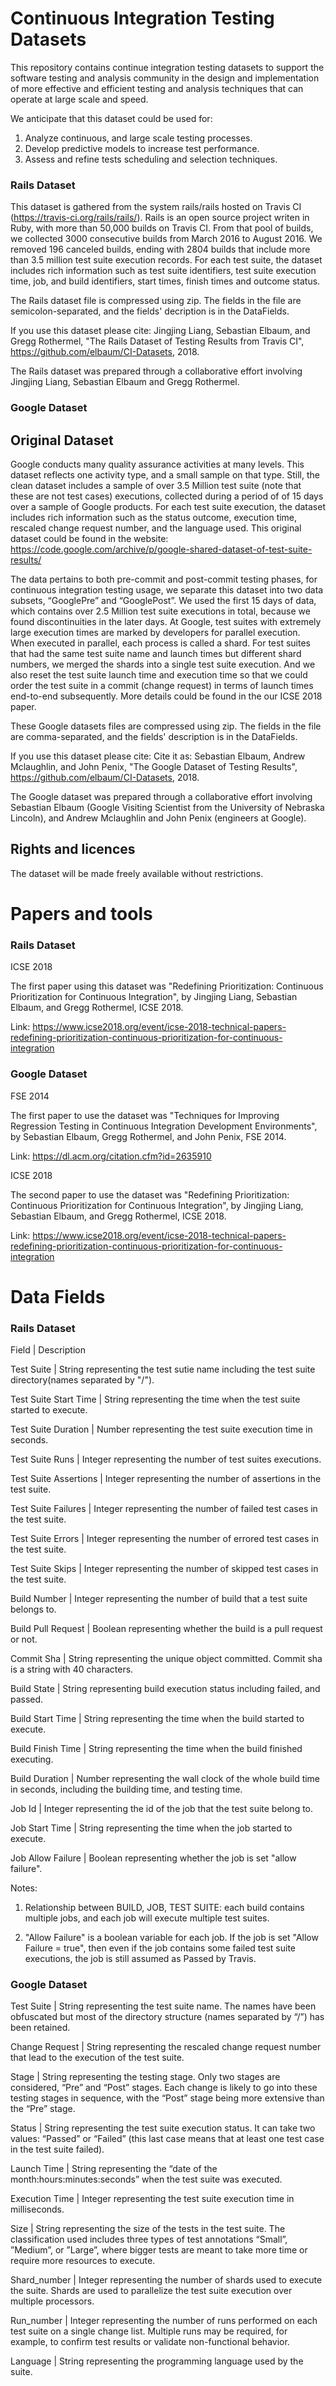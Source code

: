 # Continuous Integration Testing Datasets
 
This repository contains continue integration testing datasets to support the software testing and analysis community in the design and implementation of more effective and efficient testing and analysis techniques that can operate at large scale and speed. 

We anticipate that this dataset could be used for: 
1. Analyze continuous, and large scale testing processes. 
2. Develop predictive models to increase test performance.
3. Assess and refine tests scheduling and selection techniques.

 
### Rails Dataset
This dataset is gathered from the system rails/rails hosted on Travis CI (https://travis-ci.org/rails/rails/). Rails is an open source project writen in Ruby, with more than 50,000 builds on Travis CI. From that pool of builds, we collected 3000 consecutive builds from March 2016 to August 2016. We removed 196 canceled builds, ending with 2804 builds that include more than 3.5 million test suite execution records. For each test suite, the dataset includes rich information such as test suite identifiers, test suite execution time, job, and build identifiers, start times, finish times and outcome status.

The Rails dataset file is compressed using zip. The fields in the file are semicolon-separated, and the fields' decription is in the DataFields.

If you use this dataset please cite:
Jingjing Liang, Sebastian Elbaum, and Gregg Rothermel, "The Rails Dataset of Testing Results from Travis CI", https://github.com/elbaum/CI-Datasets, 2018.

The Rails dataset was prepared through a collaborative effort involving Jingjing Liang, Sebastian Elbaum and Gregg Rothermel.

### Google Dataset

## Original Dataset
Google conducts many quality assurance activities at many levels. This dataset reflects one activity type, and a small sample on that type. Still, the clean dataset includes a sample of over 3.5 Million test suite (note that these are not test cases) executions, collected during a period of of 15 days over a sample of Google products. For each test suite execution, the dataset includes rich information such as the status outcome, execution time, rescaled change request number, and the language used. This original dataset could be found in the website: https://code.google.com/archive/p/google-shared-dataset-of-test-suite-results/

The data pertains to both pre-commit and post-commit testing phases, for continuous integration testing usage, we separate this dataset into two data subsets, “GooglePre” and “GooglePost”. We used the first 15 days of data, which contains over 2.5 Million test suite executions in total, because we found discontinuities in the later days. At Google, test suites with extremely large execution times are marked by developers for parallel execution. When executed in parallel, each process is called a shard. For test suites that had the same test suite name and launch times but different shard numbers, we merged the shards into a single test suite execution. And we also reset the test suite launch time and execution time so that we could order the test suite in a commit (change request) in terms of launch times end-to-end subsequently. More details could be found in the our ICSE 2018 paper.


These Google datasets files are compressed using zip. The fields in the file are comma-separated, and the fields' description is in the DataFields.

If you use this dataset please cite:
Cite it as: Sebastian Elbaum, Andrew Mclaughlin, and John Penix, "The Google Dataset of Testing Results", https://github.com/elbaum/CI-Datasets, 2018.

The Google dataset was prepared through a collaborative effort involving Sebastian Elbaum (Google Visiting Scientist from the University of Nebraska Lincoln), and Andrew Mclaughlin and John Penix (engineers at Google).

 
## Rights and licences

The dataset will be made freely available without restrictions.
 

# Papers and tools

### Rails Dataset

ICSE 2018

The first paper using this dataset was "Redefining Prioritization: Continuous Prioritization for Continuous Integration", by Jingjing Liang, Sebastian Elbaum, and Gregg Rothermel, ICSE 2018.

Link: https://www.icse2018.org/event/icse-2018-technical-papers-redefining-prioritization-continuous-prioritization-for-continuous-integration

### Google Dataset

FSE 2014

The first paper to use the dataset was "Techniques for Improving Regression Testing in Continuous Integration Development Environments", by Sebastian Elbaum, Gregg Rothermel, and John Penix, FSE 2014.

Link: https://dl.acm.org/citation.cfm?id=2635910

ICSE 2018

The second paper to use the dataset was "Redefining Prioritization: Continuous Prioritization for Continuous Integration", by Jingjing Liang, Sebastian Elbaum, and Gregg Rothermel, ICSE 2018.

Link: https://www.icse2018.org/event/icse-2018-technical-papers-redefining-prioritization-continuous-prioritization-for-continuous-integration




# Data Fields


### Rails Dataset

 Field   | Description                                 

 Test Suite  | String representing the test sutie name including the test suite directory(names separated by "/").

 Test Suite Start Time | String representing the time when the test suite started to execute.

 Test Suite Duration | Number representing the test suite execution time in seconds.
 
 Test Suite Runs     | Integer representing the number of test suites executions.
 
 Test Suite Assertions | Integer representing the number of assertions in the test suite.
 
 Test Suite Failures | Integer representing the number of failed test cases in the test suite.                           
 
 Test Suite Errors   | Integer representing the number of errored test cases in the test suite.
 
 Test Suite Skips    | Integer representing the number of skipped test cases in the test suite.
 
 Build Number        | Integer representing the number of build that a test suite belongs to.

 Build Pull Request | Boolean representing whether the build is a pull request or not.
 
 Commit Sha          | String representing the unique object committed. Commit sha is a string with 40 characters.

 Build State         | String representing build execution status including failed, and passed.
 
 Build Start Time    | String representing the time when the build started to execute.
 
 Build Finish Time   | String representing the time when the build finished executing.
 
 Build Duration      | Number representing the wall clock of the whole build time in seconds, including the building time, 
 and testing time.
 
 Job Id              | Integer representing the id of the job that the test suite belong to.
 
 Job Start Time      | String representing the time when the job started to execute.

 Job Allow Failure   | Boolean representing whether the job is set "allow failure".


 



Notes:

1. Relationship between BUILD, JOB, TEST SUITE: each build contains multiple jobs, and each job will execute multiple test suites.

2. "Allow Failure" is a boolean variable for each job. If the job is set "Allow Failure = true", then even if the job contains some failed test suite executions, the job is still assumed as Passed by Travis.



### Google Dataset


Test Suite | String representing the test suite name. The names have been obfuscated but most of the directory structure (names separated by “/”) has been retained. 

Change Request | String representing the rescaled change request number that lead to the execution of the test suite. 

Stage | String representing the testing stage. Only two stages are considered, “Pre” and “Post” stages. Each change is likely to go into these testing stages in sequence, with the “Post” stage being more extensive than the “Pre” stage. 

Status | String representing the test suite execution status. It can take two values: “Passed” or “Failed” (this last case means that at least one test case in the test suite failed). 

Launch Time | String representing the “date of the month:hours:minutes:seconds” when the test suite was executed. 

Execution Time | Integer representing the test suite execution time in milliseconds.

Size | String representing the size of the tests in the test suite. The classification used includes three types of test annotations “Small”, ”Medium”, or ”Large”, where bigger tests are meant to take more time or require more resources to execute. 

Shard_number | Integer representing the number of shards used to execute the suite. Shards are used to parallelize the test suite execution over multiple processors.

Run_number | Integer representing the number of runs performed on each test suite on a single change list. Multiple runs may be required, for example, to confirm test results or validate non-functional behavior.

Language | String representing the programming language used by the suite. 


